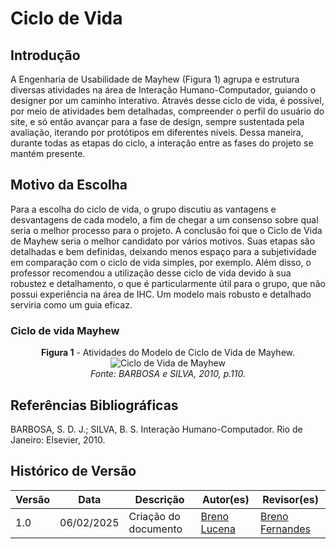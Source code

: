 # Ciclo de Vida

## Introdução

A Engenharia de Usabilidade de Mayhew (Figura 1) agrupa e estrutura diversas atividades na área de Interação Humano-Computador, guiando o designer por um caminho interativo. Através desse ciclo de vida, é possível, por meio de atividades bem detalhadas, compreender o perfil do usuário do site, e só então avançar para a fase de design, sempre sustentada pela avaliação, iterando por protótipos em diferentes níveis. Dessa maneira, durante todas as etapas do ciclo, a interação entre as fases do projeto se mantém presente.



## Motivo da Escolha


Para a escolha do ciclo de vida, o grupo discutiu as vantagens e desvantagens de cada modelo, a fim de chegar a um consenso sobre qual seria o melhor processo para o projeto. A conclusão foi que o Ciclo de Vida de Mayhew seria o melhor candidato por vários motivos. Suas etapas são detalhadas e bem definidas, deixando menos espaço para a subjetividade em comparação com o ciclo de vida simples, por exemplo. Além disso, o professor recomendou a utilização desse ciclo de vida devido à sua robustez e detalhamento, o que é particularmente útil para o grupo, que não possui experiência na área de IHC. Um modelo mais robusto e detalhado serviria como um guia eficaz. 

### Ciclo de vida Mayhew

<div style="text-align: center;">
  <b>Figura 1</b> - Atividades do Modelo de Ciclo de Vida de Mayhew.
</div>

<div style="text-align: center;">
  <img src="https://seusite.com/docs/assets/ciclo-de-vida-mayhew.png" alt="Ciclo de Vida de Mayhew" style="max-width: 100%; height: auto;">
</div>

<div style="text-align: center;">
  <i>Fonte: BARBOSA e SILVA, 2010, p.110.</i>
</div>



## Referências Bibliográficas

BARBOSA, S. D. J.; SILVA, B. S. Interação Humano-Computador. Rio de Janeiro: Elsevier, 2010.

## Histórico de Versão

| Versão |    Data    |                Descrição                 |                    Autor(es)                     |                 Revisor(es)                  |
| ------ | ---------- | ------------------------------------------- | ------------------------------------------------ | ------------------------------------------- |
| 1.0  | 06/02/2025 | Criação do documento | [Breno Lucena](https://github.com/BrenoLUCO) | [Breno Fernandes](https://github.com/Brenofrds) |